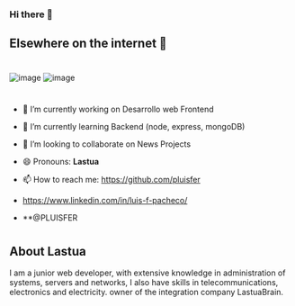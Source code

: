 ### Hi there 👋

<!--
**pluisfer/pluisfer** is a ✨ _special_ ✨ repository because its `README.md` (this file) appears on your GitHub profile.

Here are some ideas to get you started:

- :school: I’m currently working on Desarrollo web Frontend
- 🌱 I’m currently learning ...
- 👯 I’m looking to collaborate on ...
- 🤔 I’m looking for help with ...
- 💬 Ask me about ...
- 📫 How to reach me: ...
- 😄 Pronouns: ...
- ⚡ Fun fact: ...
-->
## Elsewhere on the internet 💬

#
![image](https://user-images.githubusercontent.com/64653951/110859099-edb29900-8288-11eb-8f0c-7dcbaa647eea.png)
![image](https://user-images.githubusercontent.com/64653951/110859332-44b86e00-8289-11eb-9343-87d50f74149c.png)


#
- 🔭 I’m currently working on Desarrollo web Frontend

- 🌱 I’m currently learning Backend (node, express, mongoDB)

- 👯 I’m looking to collaborate on News Projects

- 😄 Pronouns: **Lastua**

- 📫 How to reach me: https://github.com/pluisfer  
- https://www.linkedin.com/in/luis-f-pacheco/  
- **@PLUISFER

#
## About Lastua
I am a junior web developer, with extensive knowledge in administration of systems, servers and networks, I also have skills in telecommunications, electronics and electricity. owner of the integration company LastuaBrain.


